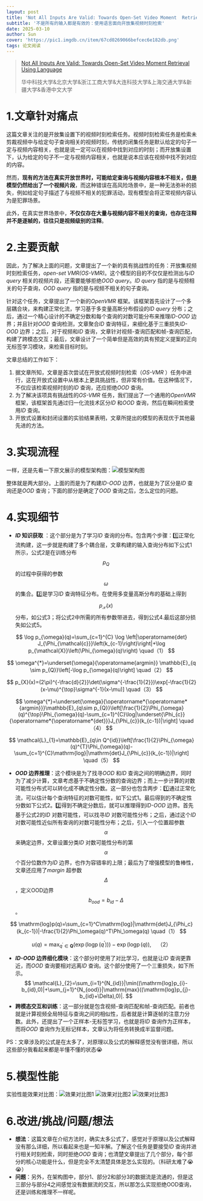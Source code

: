 ```yaml
---
layout: post
title: 'Not All Inputs Are Valid: Towards Open-Set Video Moment  Retrieval Using Language ACM MM 2024'
subtitle: '不是所有的输入都是有效的：使用语言面向开放集视频时刻检索'
date: 2025-03-10
author: Sun
cover: 'https://pic1.imgdb.cn/item/67cd0269066befcec6e182db.png'
tags: 论文阅读
---
```


> [Not All Inputs Are Valid: Towards Open-Set Video Moment  Retrieval Using Language](https://dl.acm.org/doi/10.1145/3664647.3680947)
> 
> 华中科技大学&北京大学&浙江工商大学&大连科技大学&上海交通大学&新疆大学&香港中文大学

# 1.文章针对痛点

这篇文章关注的是开放集设置下的视频时刻检索任务。视频时刻检索任务是检索未剪裁视频中与给定句子查询相关的视频时刻，传统的闭集任务是默认给定的句子一定与视频内容相关，也就是说一定可以在视频中找到对应的时刻；而开放集设置下，认为给定的句子不一定与视频内容相关，也就是说本应该在视频中找不到对应的内容。

然而，**现有的方法在真实开放世界时，可能给定查询与视频内容根本不相关，但是模型仍然给出了一个视频片段**，而这种错误在高风险场景中，是一种无法弥补的损失，例如给定句子描述了与视频不相关的犯罪活动，现有模型会将正常视频内容认为是犯罪场景。

此外，在真实世界场景中，**不仅仅存在大量与视频内容不相关的查询，也存在注释并不是逐帧的，往往只是视频级别的注释**。

# 2.主要贡献

因此，为了解决上面的问题，文章提出了一个新的具有挑战性的任务：开放集视频时刻检索任务，*open-set  VMR(OS-VMR)*。这个模型的目的不仅仅是检测出与*ID query* 相关的视频片段，还需要能够拒绝*OOD query*。*ID query* 指的是与视频相关的句子查询，*OOD query* 指的是与视频不相关的句子查询。

针对这个任务，文章提出了一个新的*OpenVMR* 框架。该框架首先设计了一个多层耦合块，来构建正常化流，学习基于多变量高斯分布假设的*ID query* 分布；之后，通过一个精心设计的不确定分数和每个查询的对数可能分布来推理*ID-OOD* 边界；并且针对*OOD* 查询检测，文章聚合*ID* 查询特征，来细化基于三重损失*ID-OOD* 边界；之后，对于视频和*ID* 查询，文章针对视频-查询匹配和帧-查询匹配，构建了跨模态交互；最后，文章设计了一个简单但是高效的具有预定义提案的正向无标签学习模块，来检索目标时刻。

文章总结的工作如下：

1. 据文章所知，文章是首次尝试在开放式视频时刻检索（*OS-VMR* ）任务中进行，这在开放式设置中从根本上更具挑战性，但非常有价值。在这种情况下，不仅应该检索视频时刻的*ID* 查询，还应拒绝*OOD* 查询。
2. 为了解决该项具有挑战性的*OS-VMR* 任务，我们提出了一个通用的*OpenVMR* 框架，该框架首先通过归一化流技术区分*ID* 和*OOD* 查询，然后在瞬间检索使用*ID* 查询。
3. 开放式设置和封闭设置的实验结果表明，文章所提出的模型的表现优于其他最先进的方法。

# 3.实现流程

一样，还是先看一下原文展示的模型架构图：![模型架构图](https://pic1.imgdb.cn/item/67cd2bd4066befcec6e1ba82.png)

整体就是两大部分。上面的而是为了构建*ID-OOD* 边界，也就是为了区分是*ID* 查询还是*OOD* 查询；下面的部分是确定了*OOD* 查询之后，怎么定位的问题。

# 4.实现细节

* ***ID* 知识获取** ：这个部分是为了学习*ID* 查询的分布。包含两个步骤：1️⃣正常化流构建，这一步就是构建了多个耦合层，文章构建的输入查询分布如下公式1所示，公式2是在训练分布$$p_Q$$的过程中获得的参数$${\omega}$$的集合。2️⃣是学习*ID* 查询特征分布。在使用多变量高斯分布的基础上得到$$p_{\mathcal{X}}(x)$$分布，如公式3；将公式2中所需的所有参数带进去，得到公式4.最后这部分损失如公式5。

$$
\log p_{\omega}(q)=\sum_{c=1}^{C} \log \left|\operatorname{det} J_{\Phi_{\mathcal{c}}}\left(k_{c-1}\right)\right|+\log p_{\mathcal{X}}\left(\Phi_{\omega}(q)\right)	\quad（1）
$$

$$
\omega^{*}=\underset{\omega}{\operatorname{argmin}} \mathbb{E}_{q \sim p_{Q}}\left[-\log p_{\omega}(q)\right] \quad（2）
$$

$$
p_{X}(x)=(2\pi)^{-\frac{d}{2}}\det(\sigma^{-\frac{1}{2}})\exp[-\frac{1}{2}(x-\mu)^{\top}\sigma^{-1}(x-\mu)] \quad（3）
$$

$$
\omega^{*}=\underset{\omega}{\operatorname*{\operatorname*{argmin}}}\mathbb{E}_{q\sim p_{Q}}\left[\frac{1}{2}\Phi_{\omega}(q)^{\top}\Phi_{\omega}(q)-\sum_{c=1}^{C}\log|\underset{\Phi_{c}}{\operatorname*{\operatorname*{det}}}J_{\Phi_{c}}(k_{c-1})|\right] \quad（4）
$$

$$
\mathcal{L}_{1}=\mathbb{E}_{q\in Q^{id}}\left[\frac{1}{2}\Phi_{\omega}(q)^{T}\Phi_{\omega}(q)-\sum_{c=1}^{C}\mathrm{log}|\mathrm{det}J_{\Phi_{c}}(k_{c-1})|\right] \quad（5）
$$

* ***OOD* 边界推理**：这个模块是为了找寻*OOD* 和*ID* 查询之间的明确边界，同时为了减少计算，文章考虑基于不确定性分数的查询边界；而上一步计算的对数可能性分布式可以转化成不确定性分数。这一部分也包含两步：1️⃣通过正常化流，可以估计每个查询特征的对数可能性，如下公式1。最后得到的不确定性分数如下公式2。2️⃣得到不确定分数后，就可以推理得到*ID-OOD* 边界。首先基于公式2的*ID* 对数可能性，可以找寻*ID* 对数可能性分布；之后，通过这个*ID* 对数可能性近似所有查询的对数可能性分布；之后，引入一个位置超参数$$\alpha$$来确定边界，文章设置分类*ID* 对数可能性分布的第$$\alpha$$个百分位数作为*ID* 边界，也作为容错率的上限；最后为了增强模型的鲁棒性，文章还应用了*margin* 超参数$$\Delta$$，定义OOD边界$$b_{o o d}=b_{i d}-\Delta$$。

$$
\mathrm{log}p(q)=\sum_{c=1}^C\mathrm{log}|\mathrm{det}J_{\Phi_c}(k_{c-1})|-\frac{1}{2}\Phi_\omega(q)^T\Phi_\omega(q) \quad（1）
$$

$$
u(q)=\max_{q^{\prime}\in\boldsymbol{Q}}(\exp(\operatorname{logp}(q^{\prime})))-\exp(\operatorname{logp}(q)), \quad（2）
$$

* ***ID-OOD* 边界细化模块**：这个部分时使用了对比学习，也就是让*ID* 查询更靠近，而*OOD* 查询要相对远离*ID* 查询。这个部分使用了一个三重损失，如下所示。
  $$
  \mathcal{L}_{2}=\sum_{i=1}^{N_{id}}|\min((\mathrm{log}p_{i}-b_{id},0)|+\sum_{j=1}^{N_{ood}}|\mathrm{max}((\mathrm{log}p_{j}-b_{id}+\Delta),0)|.
  $$
* **跨模态交互和训练**：这一部分就是包含视频-查询匹配和帧-查询匹配。前者也就是计算视频全局特征与查询之间的相似性，后者就是计算逐帧的注意力分数。此外，还提出了一个正样本-无标签学习，也就是将*ID* 查询作为正样本，而将*OOD* 查询作为无标记样本，文章认为将任务转换成半监督问题。

PS：文章涉及的公式是在太多了，对原理以及公式的解释感觉没有很详细，所以这些部分我看起来都是半懂不懂的状态😭

# 5.模型性能

实验性能效果对比图：![效果对比图1](https://pic1.imgdb.cn/item/67ce4e25066befcec6e24b0d.png)
![效果对比图2](https://pic1.imgdb.cn/item/67ce4e47066befcec6e24b1f.png)
![效果对比图3](https://pic1.imgdb.cn/item/67ce4e72066befcec6e24b27.png)

# 6.改进/挑战/问题/想法

* **想法**：这篇文章在介绍方法时，确实太多公式了，感觉对于原理以及公式解释没有那么详细，所以看起来也是一知半解。了解这个任务是要接受*ID* 查询并进行相关时刻检索，同时拒绝*OOD* 查询；也清楚文章提出了几个部分，每个部分的核心功能是什么，但是完全不太清楚具体是怎么实现的。（科研太难了😭😭）
* **问题**：另外，在架构图中，部分1、部分2和部分3的数据流是流通的，但是这三部分与部分4之间感觉没有数据流的交互，所以那怎么实现拒绝OOD查询，还是训练和推理不一样呢。

